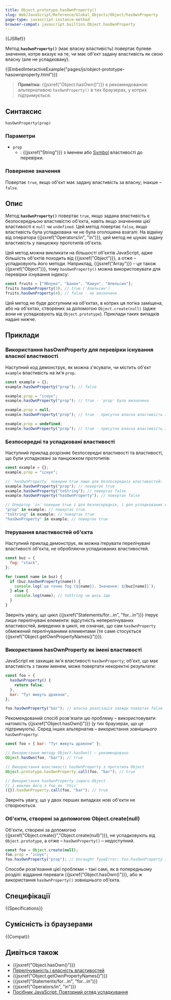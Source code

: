 ```yaml
---
title: Object.prototype.hasOwnProperty()
slug: Web/JavaScript/Reference/Global_Objects/Object/hasOwnProperty
page-type: javascript-instance-method
browser-compat: javascript.builtins.Object.hasOwnProperty
---
```


{{JSRef}}

Метод **`hasOwnProperty()`** (має власну властивість) повертає булеве значення, котре вказує на те, чи має об'єкт задану властивість як свою власну (але не успадковану).

{{EmbedInteractiveExample("pages/js/object-prototype-hasownproperty.html")}}

> **Примітка:** {{jsxref("Object.hasOwn()")}} є рекомендованою альтернативою `hasOwnProperty()` в тих браузерах, у котрих підтримується.

## Синтаксис

```js-nolint
hasOwnProperty(prop)
```

### Параметри

- `prop`
  - : {{jsxref("String")}} з іменем або [Symbol](/uk/docs/Web/JavaScript/Reference/Global_Objects/Symbol) властивості до перевірки.

### Повернене значення

Повертає `true`, якщо об'єкт має задану властивість за власну; інакше – `false`.

## Опис

Метод **`hasOwnProperty()`** повертає `true`, якщо задана властивість є безпосередньою властивістю об'єкта, навіть якщо значенням цієї властивості є `null` чи `undefined`. Цей метод повертає `false`, якщо властивість була успадкована чи не була оголошена взагалі. На відміну від оператора {{jsxref("Operators/in", "in")}}, цей метод не шукає задану властивість у ланцюжку прототипів об'єкта.

Цей метод можна викликати на _більшості_ об'єктів JavaScript, адже більшість об'єктів походить від {{jsxref("Object")}}, а отже – успадковують його методи. Наприклад, {{jsxref("Array")}} – це також {{jsxref("Object")}}, тому `hasOwnProperty()` можна використовувати для перевірки існування індексу:

```js
const fruits = ["Яблуко", "Банан", "Кавун", "Апельсин"];
fruits.hasOwnProperty(3); // true ('Апельсин')
fruits.hasOwnProperty(4); // false - не визначено
```

Цей метод не буде доступним на об'єктах, в котрих ця логіка заміщена, або на об'єктах, створених за допомогою `Object.create(null)` (адже вони не успадковують від `Object.prototype`). Приклади таких випадків надані нижче.

## Приклади

### Використання hasOwnProperty для перевірки існування власної властивості

Наступний код демонструє, як можна з'ясувати, чи містить об'єкт `example` властивість на ім'я `prop`.

```js
const example = {};
example.hasOwnProperty("prop"); // false

example.prop = "існує";
example.hasOwnProperty("prop"); // true - 'prop' була визначена

example.prop = null;
example.hasOwnProperty("prop"); // true - присутня власна властивість зі значенням null

example.prop = undefined;
example.hasOwnProperty("prop"); // true - присутня власна властивість зі значенням undefined
```

### Безпосередні та успадковані властивості

Наступний приклад розрізняє безпосередні властивості та властивості, що були успадковані за ланцюжком прототипів:

```js
const example = {};
example.prop = "існує";

// `hasOwnProperty` поверне true лише для безпосередніх властивостей:
example.hasOwnProperty("prop"); // повертає true
example.hasOwnProperty("toString"); // повертає false
example.hasOwnProperty("hasOwnProperty"); // повертає false

// Оператор `in` поверне true і для безпосередніх, і для успадкованих властивостей:
"prop" in example; // повертає true
"toString" in example; // повертає true
"hasOwnProperty" in example; // повертає true
```

### Ітерування властивостей об'єкта

Наступний приклад демонструє, як можна ітерувати перелічувані властивості об'єкта, не обробляючи успадкованих властивостей.

```js
const buz = {
  fog: "stack",
};

for (const name in buz) {
  if (buz.hasOwnProperty(name)) {
    console.log(`це точно fog (${name}). Значення: ${buz[name]}`);
  } else {
    console.log(name); // toString чи щось іще
  }
}
```

Зверніть увагу, що цикл {{jsxref("Statements/for...in", "for...in")}} ітерує лише перелічувані елементи: відсутність неперелічуваних властивостей, виведених в циклі, не означає, що сам `hasOwnProperty` обмежений перелічуваними елементами (те саме стосується {{jsxref("Object.getOwnPropertyNames()")}}).

### Використання hasOwnProperty як імені властивості

JavaScript не захищає ім'я властивості `hasOwnProperty`; об'єкт, що має властивість з таким іменем, може повертати некоректні результати:

```js
const foo = {
  hasOwnProperty() {
    return false;
  },
  bar: "Тут живуть дракони",
};

foo.hasOwnProperty("bar"); // власна реалізація завжди повертає false
```

Рекомендований спосіб розв'язати цю проблему – використовувати натомість {{jsxref("Object.hasOwn()")}} (у тих браузерах, що це підтримують). Серед інших альтернатив – використання _зовнішнього_ `hasOwnProperty`:

```js
const foo = { bar: "Тут живуть дракони" };

// Використання методу Object.hasOwn() – рекомендовано
Object.hasOwn(foo, "bar"); // true

// Використання властивості hasOwnProperty з прототипа Object
Object.prototype.hasOwnProperty.call(foo, "bar"); // true

// Використання hasOwnProperty іншого Object
// і виклик його з foo як 'this'
({}).hasOwnProperty.call(foo, "bar"); // true
```

Зверніть увагу, що у двох перших випадках нові об'єкти не створюються.

### Об'єкти, створені за допомогою Object.create(null)

Об'єкти, створені за допомогою {{jsxref("Object.create()","Object.create(null)")}}, не успадковують від `Object.prototype`, а отже – `hasOwnProperty()` – недоступний.

```js
const foo = Object.create(null);
foo.prop = "існує";
foo.hasOwnProperty("prop"); // Uncaught TypeError: foo.hasOwnProperty is not a function
```

Способи розв'язання цієї проблеми – такі самі, як в попередньому розділі: віддання переваги {{jsxref("Object.hasOwn()")}}, або ж використання `hasOwnProperty()` зовнішнього об'єкта.

## Специфікації

{{Specifications}}

## Сумісність із браузерами

{{Compat}}

## Дивіться також

- {{jsxref("Object.hasOwn()")}}
- [Перелічуваність і власність властивостей](/uk/docs/Web/JavaScript/Enumerability_and_ownership_of_properties)
- {{jsxref("Object.getOwnPropertyNames()")}}
- {{jsxref("Statements/for...in", "for...in")}}
- {{jsxref("Operators/in", "in")}}
- [Посібник JavaScript: Повторний огляд успадкування](/uk/docs/Web/JavaScript/Inheritance_and_the_prototype_chain)
